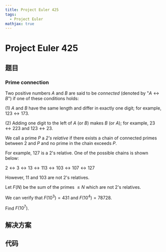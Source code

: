 ```yaml
---
title: Project Euler 425
tags:
  - Project Euler
mathjax: true
---
```

<escape><!-- more --></escape>
    
# Project Euler 425
## 题目
### Prime connection



Two positive numbers $A$ and $B$ are said to be *connected* (denoted by "$A \leftrightarrow B$") if one of these conditions holds:

(1) $A$ and $B$ have the same length and differ in exactly one digit; for example, $123 \leftrightarrow 173$.

(2) Adding one digit to the left of $A$ (or $B$) makes $B$ (or $A$); for example, $23 \leftrightarrow 223$ and $123 \leftrightarrow 23$.


We call a prime $P$ a *$2$'s relative* if there exists a chain of connected primes between $2$ and $P$ and no prime in the chain exceeds $P$.

For example, $127$ is a $2$'s relative. One of the possible chains is shown below:

$2 \leftrightarrow 3 \leftrightarrow 13 \leftrightarrow 113 \leftrightarrow 103 \leftrightarrow 107 \leftrightarrow 127$

However, $11$ and $103$ are not $2$'s relatives.


Let $F(N)$ be the sum of the primes $\le N$ which are not $2$'s relatives.

We can verify that $F(10^3) = 431$ and $F(10^4) = 78728$.


Find $F(10^7)$.





## 解决方案


## 代码


